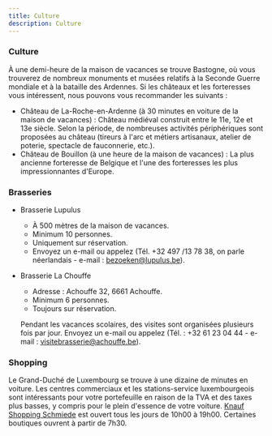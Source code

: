 ```yaml
---
title: Culture
description: Culture
---
```


### Culture

À une demi-heure de la maison de vacances se trouve Bastogne, où vous trouverez de nombreux monuments et musées relatifs à la Seconde Guerre mondiale et à la bataille des Ardennes. Si les châteaux et les forteresses vous intéressent, nous pouvons vous recommander les suivants :

- Château de La-Roche-en-Ardenne (à 30 minutes en voiture de la maison de vacances) : Château médiéval construit entre le 11e, 12e et 13e siècle. Selon la période, de nombreuses activités périphériques sont proposées au château (tireurs à l'arc et métiers artisanaux, atelier de poterie, spectacle de fauconnerie, etc.).
- Château de Bouillon (à une heure de la maison de vacances) : La plus ancienne forteresse de Belgique et l'une des forteresses les plus impressionnantes d'Europe.

### Brasseries

- Brasserie Lupulus

  - À 500 mètres de la maison de vacances.
  - Minimum 10 personnes.
  - Uniquement sur réservation.
  - Envoyez un e-mail ou appelez (Tél. +32 497 /13 78 38, on parle néerlandais - e-mail : bezoeken@lupulus.be).

- Brasserie La Chouffe

  - Adresse : Achouffe 32, 6661 Achouffe.
  - Minimum 6 personnes.
  - Toujours sur réservation.

  Pendant les vacances scolaires, des visites sont organisées plusieurs fois par jour. Envoyez un e-mail ou appelez (Tél. : +32 61 23 04 44 - e-mail : visitebrasserie@achouffe.be).

### Shopping

Le Grand-Duché de Luxembourg se trouve à une dizaine de minutes en voiture. Les centres commerciaux et les stations-service luxembourgeois sont intéressants pour votre portefeuille en raison de la TVA et des taxes plus basses, y compris pour le plein d'essence de votre voiture. [Knauf Shopping Schmiede](https://www.knaufshopping.lu/schmiede) est ouvert tous les jours de 10h00 à 19h00. Certaines boutiques ouvrent à partir de 7h30.
